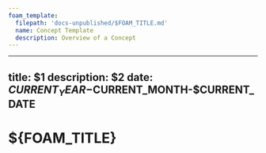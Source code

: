 ```yaml
---
foam_template:
  filepath: 'docs-unpublished/$FOAM_TITLE.md'
  name: Concept Template
  description: Overview of a Concept
---
```

---
title: $1
description: $2
date: $CURRENT_YEAR-$CURRENT_MONTH-$CURRENT_DATE
---

<!---- Image: Logo, Width 75 --------->

# ${FOAM_TITLE}
<!-- What? --------------------------->

<!-- Why Should People Care? --------->

<!---- Image: Screenshot, Width 520 -->

<!-- How Does It Fit Into Process?  -->

<!---- Image: Diagram, Width 720 ----->

<!----------------------------------------------------------------------------->

<!-- ## ***Nice to Know***
Information that will greatly help in understanding all things ${FOAM_TITLE}:

| *Topic*                         | *Link*                                      |
| ------------------------------- | -------------------------------------       |
| Computer Basics                 | [[Computer-Basics]]                         |
| Windows Basics                  | [[Windows]]                                 |
|                                 |                                             | -->

<!----------------------------------------------------------------------------->

<!-- ## ***Getting Started***
Basic overview for ${FOAM_TITLE}:

| *Topic*                         | *Link*                                     |
| ------------------------------- | ------------------------------------------ |
| Scripting vs Programming        | [[${FOAM_TITLE}-Scripting-vs-Programming]] |
|                                 |                                            | -->

<!-- ## ***Deep Dive***
Specific information once fundamentals are understood:

| *Topic*                         | *Link*                                     |
| ------------------------------- | ------------------------------------------ |
| Common Terms & Definitions      | [[${FOAM_TITLE}-Glossary]]                 |
| In Memory Encryption            | [[${FOAM_TITLE}-In-Memory-Encryption]]     |
|                                 |                                            | -->

<!----------------------------------------------------------------------------->

<!-- ## ***Implementations***
Examples of *${FOAM_TITLE}* in real world use.

| *Topic*                         | *Link*                                     |
| ------------------------------- | ------------------------------------------ |
| .NET                            | [[.NET]]                                   |
| Python                          | [[Python]]                                 |
|                                 |                                            | -->

<!----------------------------------------------------------------------------->

<!-- ## ***Common Questions***
Questions you may have:

| *Question*                           | *Answer*                              |
| ------------------------------------ | ------------------------------------- |
|                                      | [Answer](#inline-answer-1)            |
|                                      |                                       | -->

<!-- ## **Inline Answer 1** -->

<!----------------------------------------------------------------------------->

<!-- ## ***Related***
Topics related to ${FOAM_TITLE}:

| *Topic & Link*                       | *Why*                                 |
| ------------------------------------ | ------------------------------------- |
| [[Business-Analysis]]                | Business Analysis                     |
| [[SDLC]]                             | Software Development Life Cycle       |
|                                      |                                       | -->

<!----------------------------------------------------------------------------->
